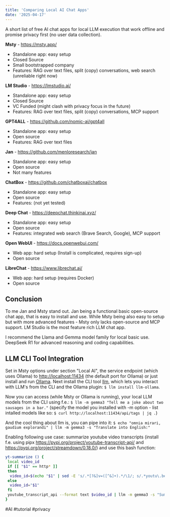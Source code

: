 ```yaml
---
title: 'Comparing Local AI Chat Apps'
date: '2025-04-17'
---
```


A short list of free AI chat apps for local LLM execution that work offline and promise privacy first (no user data collection).

**Msty** - <https://msty.app/>

- Standalone app: easy setup
- Closed Source
- Small bootstrapped company
- Features: RAG over text files, split (copy) conversations, web search (unreliable right now)

**LM Studio** - <https://lmstudio.ai/>

- Standalone app: easy setup
- Closed Source
- VC Funded (might clash with privacy focus in the future)
- Features: RAG over text files, split (copy) conversations, MCP support

**GPT4ALL** - <https://github.com/nomic-ai/gpt4all>

- Standalone app: easy setup
- Open source
- Features: RAG over text files

**Jan** - <https://github.com/menloresearch/jan>

- Standalone app: easy setup
- Open source
- Not many features

**ChatBox** - <https://github.com/chatboxai/chatbox>

- Standalone app: easy setup
- Open source
- Features: (not yet tested)

**Deep Chat** - <https://deepchat.thinkinai.xyz/>

- Standalone app: easy setup
- Open source
- Features: integrated web search (Brave Search, Google), MCP support

**Open WebUI** - <https://docs.openwebui.com/>

- Web app: hard setup (Install is complicated, requires sign-up)
- Open source

**LibreChat** - <https://www.librechat.ai/>

- Web app: hard setup (requires Docker)
- Open source

## Conclusion

To me Jan and Msty stand out. Jan being a functional basic open-source chat app, that is easy to install and use. While Msty being also easy to setup but with more advanced features - Msty only lacks open-source and MCP support. LM Studio is the most feature rich LLM chat app.

I recommend the Llama and Gemma model family for local basic use. DeepSeek R1 for advanced reasoning and coding capabilities.

## LLM CLI Tool Integration

Set in Msty options under section "Local AI", the service endpoint (which uses Ollama) to <http://localhost:11434> (the default port for Ollama) or just install and run [Ollama](https://ollama.com/). Next install the CLI tool [llm](https://github.com/simonw/llm?tab=readme-ov-file#installation), which lets you interact with LLM's from the CLI and the Ollama plugin: `$ llm install llm-ollama`.

Now you can access (while Msty or Ollama is running), your local LLM models from the CLI using f.e.: `$ llm -m gemma3 "Tell me a joke about two sausages in a bar."` (specify the model you installed with -m option - list intalled models like so: `$ curl http://localhost:11434/api/tags | jq .`)

And the cool thing about llm is, you can pipe into it: `$ echo "omnia mirari, gaudium explorandi" | llm -m gemma3 -s "Translate into English:"`

Enabling following use case: summarize youtube video transcripts (install f.e. using pipx <https://pypi.org/project/youtube-transcript-api/> and <https://pypi.org/project/streamdown/0.18.0/>) and use this bash function:

```bash
yt-summarize () {
 local video_id
 if [[ "$1" == http* ]]
 then
  video_id=$(echo "$1" | sed -E 's/.*[?&]v=([^&]+).*/\1/; s/.*youtu\.be\/([^?&]+).*/\1/')
 else
  video_id="$1"
 fi
 youtube_transcript_api --format text $video_id | llm -m gemma3 -s "Summarize this transcript. Exclude any mentions of sponsors, advertisements, product placements, or promotional content (e.g., 'This video is sponsored by', 'free trial', '30-day trial', 'promo code', 'Use code', 'Check out', 'Brilliant.org', 'Brilliant', 'NordVPN'). Only include the main educational or informational content and remove the rest:" | streamdown
}
```

#AI #tutorial #privacy
